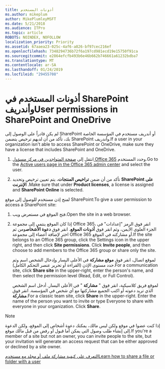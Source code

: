 ```yaml
---
title: أذونات المستخدم
ms.author: mikeplum
author: MikePlumleyMSFT
ms.date: 5/21/2018
ms.audience: ITPro
ms.topic: article
ROBOTS: NOINDEX, NOFOLLOW
localization_priority: Priority
ms.assetid: 67aaea23-025c-4af6-a826-bf97cec216ef
ms.openlocfilehash: 7348294736b72f6a197cd981ecd19e15750f91ca
ms.sourcegitcommit: e2864efcfb493b6e46b662b746661a61232bdba7
ms.translationtype: MT
ms.contentlocale: ar-SA
ms.lasthandoff: 01/24/2019
ms.locfileid: "29455708"
---
```

# <a name="user-permissions-in-sharepoint-and-onedrive"></a><span data-ttu-id="a39dd-102">أذونات المستخدم في SharePoint وأندريف</span><span class="sxs-lookup"><span data-stu-id="a39dd-102">User permissions in SharePoint and OneDrive</span></span>

<span data-ttu-id="a39dd-103">لم يكن قادراً على الوصول إلى SharePoint أو أندريف مستخدم في المؤسسة الخاصة بك، تأكد من أن لديهم ترخيص يتضمن SharePoint وأندريف.</span><span class="sxs-lookup"><span data-stu-id="a39dd-103">If a user in your organization isn't able to access SharePoint or OneDrive, make sure they have a license that includes SharePoint and OneDrive.</span></span> 
  
1. <span data-ttu-id="a39dd-104">انتقل إلى [صفحة المتواجدين في مركز مسؤول Office 365](https://portal.office.com/adminportal/home#/users) وحدد المستخدم.</span><span class="sxs-lookup"><span data-stu-id="a39dd-104">Go to the [Active users page in the Office 365 admin center](https://portal.office.com/adminportal/home#/users) and select the user.</span></span> 
    
2. <span data-ttu-id="a39dd-105">تأكد من أن ضمن **تراخيص المنتجات**، يتم تعيين ترخيص وتحديد **SharePoint على الإنترنت** .</span><span class="sxs-lookup"><span data-stu-id="a39dd-105">Make sure that under **Product licenses**, a license is assigned and **SharePoint Online** is selected.</span></span> 
    
 <span data-ttu-id="a39dd-106">لمنح إذن مستخدم للوصول إلى موقع SharePoint:</span><span class="sxs-lookup"><span data-stu-id="a39dd-106">To give a user permission to access a SharePoint site:</span></span> 
  
1. <span data-ttu-id="a39dd-107">فتح الموقع في مستعرض ويب.</span><span class="sxs-lookup"><span data-stu-id="a39dd-107">Open the site in a web browser.</span></span>
    
2. <span data-ttu-id="a39dd-p101">إذا كان الموقع ينتمي إلى مجموعة Office 365، انقر فوق الرمز "إعدادات" في الجزء العلوي الأيمن، وثم انقر فوق **أذونات الموقع**. انقر فوق **دعوة الأشخاص**ومن ثم اختر لإضافة أعضاء إلى مجموعة Office 365 أو مشاركته في الموقع.</span><span class="sxs-lookup"><span data-stu-id="a39dd-p101">If the site belongs to an Office 365 group, click the Settings icon in the upper right, and then click **Site permissions**. Click **Invite people**, and then choose to add members to the Office 365 group or share only the site.</span></span> 
    
    <span data-ttu-id="a39dd-110">لموقع اتصال، انقر فوق **موقع مشاركة** في الأعلى اليسار وإدخال الشخص اسم وثم حدد مستوى الإذن (القراءة أو تحرير عنصر التحكم الكامل).</span><span class="sxs-lookup"><span data-stu-id="a39dd-110">For a communication site, click **Share site** in the upper-right, enter the person's name, and then select the permission level (Read, Edit, or Full Control).</span></span> 
    
    <span data-ttu-id="a39dd-p102">لموقع فريق كلاسيكية، انقر فوق " **مشاركة** " في الأعلى اليسار. أدخل اسم الشخص الذي تريد دعوته أو اكتب الجميع مشاركتها مع أي شخص في المؤسسة. انقر فوق **مشاركة**.</span><span class="sxs-lookup"><span data-stu-id="a39dd-p102">For a classic team site, click **Share** in the upper-right. Enter the name of the person you want to invite or type Everyone to share with everyone in your organization. Click **Share**.</span></span>
    
> [!NOTE]
> <span data-ttu-id="a39dd-114">إذا كنت عضوا في موقع ولكن ليس مالك، يمكنك دعوة أشخاص إلى الموقع، ولكن الدعوة إلى إنشاء طلب وصول التي يمكن أما قبول أو رفض من قبل مالك موقع.</span><span class="sxs-lookup"><span data-stu-id="a39dd-114">If you're a member of a site but not an owner, you can invite people to the site, but your invitation will generate an access request that can be either approved or declined by a site owner.</span></span> 
  
[<span data-ttu-id="a39dd-115">التعرف على كيفية مشاركة ملف أو مجلد مع مستخدم</span><span class="sxs-lookup"><span data-stu-id="a39dd-115">Learn how to share a file or folder with a user</span></span>](https://go.microsoft.com/fwlink/?linkid=533408)
  

